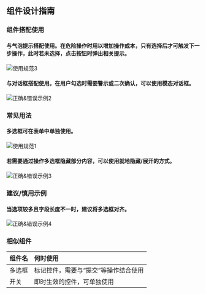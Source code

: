 ## 组件设计指南


### 组件搭配使用

#### 与气泡提示搭配使用。在危险操作时用以增加操作成本，只有选择后才可触发下一步操作，此时若未选择，点击按钮时弹出相关提示。

![使用规范3](https://tdesign.gtimg.com/site/design/images/使用规范3-1850005.jpg)


#### 与对话框搭配使用。在用户勾选时需要警示或二次确认，可以使用模态对话框。

![正确&错误示例2](https://tdesign.gtimg.com/site/design/images/正确&错误示例2-1850091.jpg)





### 常见用法

#### 多选框可在表单中单独使用。

![使用规范1](https://tdesign.gtimg.com/site/design/images/使用规范1-1849982.jpg)


#### 若需要通过操作多选框隐藏部分内容，可以使用就地隐藏/展开的方式。

![正确&错误示例3](https://tdesign.gtimg.com/site/design/images/正确&错误示例3-1850104.jpg)




### 建议/慎用示例


#### 当选项较多且字段长度不一时，建议将多选框对齐。



![正确&错误示例4](https://tdesign.gtimg.com/site/design/images/正确&错误示例4-1850117.jpg)



### 相似组件

| 组件名 | 何时使用                             |
| :----- | :----------------------------------- |
| 多选框 | 标记控件，需要与“提交”等操作结合使用 |
| 开关   | 即时生效的控件，可单独使用           |


